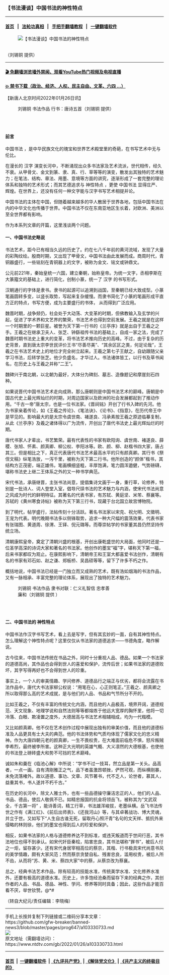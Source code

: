 ### 【书法漫谈】中国书法的神性特点
------------------------

#### [首页](https://github.com/gfw-breaker/banned-news3/blob/master/README.md) &nbsp;&nbsp;|&nbsp;&nbsp; [法轮功真相](https://github.com/begood0513/basic/blob/master/README.md)  &nbsp;&nbsp;|&nbsp;&nbsp; [手把手翻墙教程](https://github.com/gfw-breaker/guides/wiki)  &nbsp;&nbsp;|&nbsp;&nbsp; [一键翻墙软件](https://github.com/gfw-breaker/nogfw/blob/master/README.md)  



<div><div class="featured_image">
 <figure>
  <img alt="【书法漫谈】中国书法的神性特点" src="https://i.ntdtv.com/assets/uploads/2022/01/2022-01-26_172426-800x450.jpg"/>
 </figure><br/>
 <span class="caption">
  （刘锡铜 提供）
 </span>
</div>
</div><hr/>

#### [ 🎬  免翻墙浏览墙外禁闻、观看YouTube热门视频及电视直播](https://github.com/gfw-breaker/HelloWorld)

#### [ 💥  禁书下载（政治、经济、人权、民主自由、文革、六四 ...）](https://github.com/gfw-breaker/books/blob/master/README.md)

<div><div class="post_content" itemprop="articleBody">
 <p>
  【新唐人北京时间2022年01月26日讯】
 </p>
 <figure class="wp-caption alignnone" id="attachment_103330738" style="width: 400px">
  <img alt="" class="size-full wp-image-103330738" src="https://i.ntdtv.com/assets/uploads/2022/01/2022-01-26_172325.jpg">
   <br/><figcaption class="wp-caption-text">
    <ok href="https://www.ntdtv.com/gb/刘锡铜.htm">
     刘锡铜
    </ok>
    书法作品 行书：唐诗五首（刘锡铜 提供）
   </figcaption><br/>
  </img>
 </figure><br/>
 <h4>
  前言
 </h4>
 <p>
  <ok href="https://www.ntdtv.com/gb/中国书法.htm">
   中国书法
  </ok>
  ，是中华民族文化的瑰宝和世界艺术殿堂里的奇葩，在书写艺术中无与伦比。
 </p>
 <p>
  在漫长的
  <ok href="https://www.ntdtv.com/gb/汉字.htm">
   汉字
  </ok>
  演变长河中，不断涌现出众多书法家及艺术流派，世代相传，经久不衰。从甲骨文、金文到篆、隶、真、行、草等等的演变，散发出其独特的艺术魅力；在笔法、结构、章法、用墨、意境等方面的讲究，逐渐形成了一套完整的理论体系和独特的艺术形式；而其艺德追求与
  <ok href="https://www.ntdtv.com/gb/神性特点.htm">
   神性特点
  </ok>
  ，更使
  <ok href="https://www.ntdtv.com/gb/中国书法.htm">
   中国书法
  </ok>
  显得庄严、辉煌。在世界上，还没有任何一种文字能与汉字书写艺术相提并论。
 </p>
 <p>
  中国书法的主体在中国，但随着越来越多的华人散居于世界各地，包括中国书法在内的中华文化也传播于世界。中国书法不仅在东南亚地区生长着，对欧洲、美洲以至全世界都有影响。
 </p>
 <p>
  作为本系列文章的开篇，这里浅谈两个问题。
 </p>
 <h4>
  一、中国书法史略说
 </h4>
 <p>
  书法艺术，距今已有相当久远的历史了。约在七八千年前的黄河流域，发现了大量的彩陶纹绘。殷商时期，又出现了甲骨文，中国书法由此发展而成。商周时代，青铜器盛行，一些铭刻在青铜器上的文字，被称为金文、铭文或钟鼎文。
 </p>
 <p>
  公元前221年，秦始皇统一六国，建立秦朝，始称皇帝。为统一文字，丞相李斯在大篆籀文的基础上，进行简化，创制小篆，统一了
  <ok href="https://www.ntdtv.com/gb/汉字.htm">
   汉字
  </ok>
  的书写形式。
 </p>
 <p>
  汉朝通行的字体是隶书。隶书的起源可以追溯到战国，至秦朝已经大致成型。小篆笔画圆转多变，以竖长取势，写起来复杂缓慢。而隶书简化了小篆的笔画形成平直方正的特点，书写方便，成为主要盛行的书体， 从而得到广泛应用。
 </p>
 <p>
  魏晋时期，战争频仍，社会处于大动荡、大变革的时期，但佛教输入及玄学的兴起，促进了学术界和文艺界的繁荣，书法艺术也得到空前发展。王羲之就是在这样一个时期里的一颗巨星。被誉为天下第一行书的《兰亭序》就是出自于王羲之之手。王羲之在继承卫夫人、张芝、钟繇祖传书法的基础上，自成一家之法，完成了魏晋时期书法史上重大的变革，将书法艺术推向历史的高峰。不过，由于复杂的历史背景，直到唐太宗李世民评价王书“尽善尽美”、“其余区区之类，何足论哉”，王羲之在书法艺术史上的地位才完全树立起来。王羲之第七子王献之，自幼跟随父亲学习书法，后转学张芝。他少负盛名，才华过人。书法诸体皆工，以行书及草书闻名，在历史上与王羲之并称“二王”。
 </p>
 <p>
  魏碑兴于南北朝，以北朝为最好，大体分为碑刻、墓志、造像题记和摩崖刻石四种。
 </p>
 <p>
  如果说晋代中国书法艺术走向成熟，那么唐朝则是中国书法艺术的巅峰。唐朝是中国古代史上最光辉灿烂的时期，对周边国家以及欧洲的社会发展都起到了推动作用。“千古一帝”唐太宗，也是一位书法家。《晋祠铭》开创了行书入碑的先河。他为书家亲着传论，如《王羲之传论》、《笔法诀》、《论书》、《指意》，在历代帝王中是罕见的。影响最大的是太宗令虞世南、褚遂良、冯承素按王羲之原迹临摹复制，从此《兰亭序》及羲之诸体得以广为流传，开创出了唐代书法史上最光辉灿烂的时期。
 </p>
 <p>
  唐代书家人才辈出，书艺繁荣。最有代表性的书家有欧阳询、虞世南、褚遂良、薛稷、张旭、怀素、颜真卿、柳公权、李阳冰等。欧、颜、柳、赵楷书四大家，唐占其三。但是相比之下，真正代表唐代书法艺术最高水平的只有颜真卿。其行书《祭侄文稿》纵笔浩放，一泻千里，被称为天下第二行书。他所创造的“颜体”楷书，其结构方正茂密，端正雄伟，笔画横细竖粗，丰厚饱满，笔力圆浑遒健，气势磅礴，堪称书法史上继二王体系之外的又一种书学典范。
 </p>
 <p>
  宋代书法，承唐继晋，主张书法尚意，提倡集诗文画于一身，重行草，论修养，特别是一批诗人、词人登堂入室，倡导尺牍书法的艺术魅力与内涵，使宋代书法尚意之风成为时代的鲜明特征。其著名的代表书家，有苏轼、黄庭坚、米芾、蔡襄等。苏轼的《黄州寒食诗帖》被称为天下第三行书，现藏于台北国立故宫博物院。
 </p>
 <p>
  到了明代，帖学盛行，法帖传刻十分活跃。著名书法家以宋克、祝允明、文徵明、王宠为代表。明代晚期书法多以侧锋取势，追求一种大尺幅的震荡效果，代表书家有张瑞图、黄道周、徐渭、王铎、倪元璐等。而尊崇帖学的书家董其昌仍然坚持传统立场。
 </p>
 <p>
  清朝康熙皇帝，奠定了清朝兴盛的根基，开创出康乾盛世的大局面，他同时还是一位圣学高深的诗词大家和著名的书法家。他创作的墨宝“福”字，堪称天下第一福，后来书家都叹为观止。在康熙影响下，清朝帝王和王室大都喜爱书法创作，清朝有名的书家有邓石如、赵之谦、郑板桥、吴昌硕等等，留下了许多不朽之作。
 </p>
 <p>
  概括地说，中国书法已经是一门独立而又成熟的艺术，既有浩如烟海的书法作品，又有一脉相承、丰富完整的理论体系，展现出了独特的艺术魅力。
 </p>
 <figure class="wp-caption alignnone" id="attachment_103330737" style="width: 301px">
  <img alt="" class="size-full wp-image-103330737" src="https://i.ntdtv.com/assets/uploads/2022/01/2022-01-26_172247.jpg">
   <br/><figcaption class="wp-caption-text">
    <ok href="https://www.ntdtv.com/gb/刘锡铜.htm">
     刘锡铜
    </ok>
    书法作品 隶书对联：仁义礼智信 忠孝善廉和（刘锡铜 提供 ）
   </figcaption><br/>
  </img>
 </figure><br/>
 <h4>
  二、中国书法的
  <ok href="https://www.ntdtv.com/gb/神性特点.htm">
   神性特点
  </ok>
 </h4>
 <p>
  中国书法作汉字书写艺术，看上去是写字，但有其玄妙的一面，自有其神性特点。怎么理解这个神性特点呢？这里仅仅从书法家的道德追求——书德角度，略作解说。
 </p>
 <p>
  古今往来，中国书法传统在书品之外，同时十分重视人品、德品。如果一个书法家的道德高尚，其作品也会得到世人的喜爱和保护，流传后世；如果书法家的道德败坏，其字写得再好也不会得到世人的珍重。
 </p>
 <p>
  事实上，一个人的审美情趣、学问修养、道德品行之端正与优劣，都将会流露在书法作品中，唐代大书法家柳公权说：“用笔在心，心正则笔正。”王羲之、颜真卿之所以取得那么高的艺术成就，是与他们的人品、书品和气节所分不开的。
 </p>
 <p>
  比如王羲之，不仅有丰富的传统文化内涵，而且他的人品极高，境界开阔，道德规范、天文现象、地理学说和自然法则等等都熔炼于他远大宽厚的胸怀里，他将一切冷落、白眼、欺凌置之度外，大德居高与书法艺术相辅相成，均为一代楷模。
 </p>
 <p>
  又比如颜真卿。他不仅在艺术创作过程中展现出独有的审美价值，而且他的道德标准及人品更具有士大夫的典范。他的书法体势和气质均体现了儒家文化的忠义精神。作为大唐四朝元老的颜真卿，一生不畏权贵，在大难面前临危不惧，怒斥叛贼李希烈，最终被李所害。这种正大光明的英雄气概、大义凛然的大德根基，也使他的书法登上磅砖盛大和势不可挡的艺术巅峰。
 </p>
 <p>
  诚如朱和羹在《临池心解》中所说：“学书不过一技耳，然立品是第一关头。品高者，一点一画，自有清刚雅正之气，品下者虽激昂顿挫，俨然可观，而纵横刚暴，未免流落楮外。故以道德、事功、文章、风节著书，代不乏人，论世者，慕其人，益重其书，书人遂并不朽千古。”
 </p>
 <p>
  在历史的长河中，除文人雅士外，也有一些品德操守廉洁忠正的人，他们的人品、书品、德品，使后人敬佩不已。如精忠报国的抗金将领岳飞，被称其为“文武双全，千古第一将” ，能诗善词，精工行草，书法雄浑峻拔，老墨纵横。岳飞书法传世之作有《满江红》、《前后出师表》、《还我河山》等，与其卓著战功、博大灵魂，并立于世。又如写下“人生自古谁无死，留取丹心照汗青”名句的文天祥、抵抗外来侵略的林则徐，他们的墨宝也得到后人的珍爱和保护。
 </p>
 <p>
  相反，如果书法家的人格与道德修养达不到标准，或违天叛道而于世间行恶，其书法地位也得不到承认。如宋代奸臣秦桧，陷害忠良，其书法堪称“罪书”，被后人付之一炬，留存甚少。还有宋代身居宰相高位的蔡京，其楷、行书极具宋代尚意书风的美学情趣，颇有大家风范；然而蔡京贪婪自私、残害忠良，滥用权贵，被后人所不齿，从而将“苏、黄、米、蔡四大家”中的蔡，从蔡京改为蔡襄。
 </p>
 <p>
  总之，经典书法艺术作品，除有较高的技能水准，传统美学水准、文化修养水准外，还要有极高的道德水准。历史上，许多饱经沧桑而留存下来的经典之作，其创作者的人品、书品、德品、神性、学问、修养等同时具备；因此，这些作品才能百看不厌，举世钦赞。@*#
 </p>
 <p>
  （转自大纪元/责任编辑：李晓梅）
 </p>
 <div class="single_ad">
 </div>
</div>
</div>
<hr/>
手机上长按并复制下列链接或二维码分享本文章：<br/>
https://github.com/gfw-breaker/banned-news3/blob/master/pages/prog647/a103330733.md <br/>
<a href='https://github.com/gfw-breaker/banned-news3/blob/master/pages/prog647/a103330733.md'><img src='https://github.com/gfw-breaker/banned-news3/blob/master/pages/prog647/a103330733.md.png'/></a> <br/>
原文地址（需翻墙访问）：https://www.ntdtv.com/gb/2022/01/26/a103330733.html


------------------------
#### [首页](https://github.com/gfw-breaker/banned-news3/blob/master/README.md) &nbsp;|&nbsp; [一键翻墙软件](https://github.com/gfw-breaker/nogfw/blob/master/README.md) &nbsp;| [《九评共产党》](https://github.com/gfw-breaker/9ping.md/blob/master/README.md#九评之一评共产党是什么) | [《解体党文化》](https://github.com/gfw-breaker/jtdwh.md/blob/master/README.md) | [《共产主义的终极目的》](https://github.com/gfw-breaker/gczydzjmd.md/blob/master/README.md)


<img src='http://gfw-breaker.win/banned-news3/pages/prog647/a103330733.md' width='0px' height='0px'/>